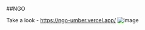 ##NGO

Take a look - https://ngo-umber.vercel.app/
![image](https://github.com/user-attachments/assets/f30523ef-a58e-4713-855c-a81d02c0ac6a)
